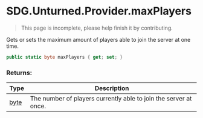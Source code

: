 # SDG.Unturned.Provider.maxPlayers

> This page is incomplete, please help finish it by contributing.

Gets or sets the maximum amount of players able to join the server at one time.

```c#
public static byte maxPlayers { get; set; }
```

### Returns:

Type | Description
------------ | -------------
[byte](https://docs.microsoft.com/en-us/dotnet/api/system.byte?view=netframework-3.5) | The number of players currently able to join the server at once.